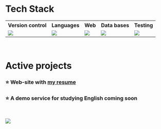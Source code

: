 # Tech Stack
<table>
  <tr>
    <th>Version control</th>
    <th>Languages</th>
    <th>Web</th>
    <th>Data bases</th>
    <th>Testing</th>
  </tr>
  <tr>
    <td>
      <a href="https://skillicons.dev">
        <img src="https://skillicons.dev/icons?i=git,github" />
      </a>
    </td>
    <td>
      <a href="https://skillicons.dev">
        <img src="https://skillicons.dev/icons?i=python,js" />
      </a>
    </td>
    <td>
      <a href="https://skillicons.dev">
        <img src="https://skillicons.dev/icons?i=django,css,scss,html,svg" />
      </a>
    </td>
    <td>
      <a href="https://skillicons.dev">
        <img src="https://skillicons.dev/icons?i=postgres,sqlite" />
      </a>
    </td>
    <td>
      <a href="https://skillicons.dev">
        <img src="https://skillicons.dev/icons?i=selenium" />
      </a>
    </td>
  </tr>
</table>
<br />

# Active projects

### ⭐ Web-site with <a href="https://my-resume.up.railway.app/" target="_blank">my resume</a>
### ⭐ A demo service for studying English coming soon
<!--
### ⭐ Look into my [parsing service](https://spider-cat.up.railway.app/) 🕸
-->
<br />

![](https://komarev.com/ghpvc/?username=GeekNekoS&color=grey)

<!--
<img width="100%" title="Hornet-Developer" src="https://camo.githubusercontent.com/968d97609766ee70d343c94a988ff13dacc6f07deeca3a01a5f75dbbf602295d/68747470733a2f2f63617073756c652d72656e6465722e76657263656c2e6170702f6170693f747970653d776176696e6726636f6c6f723d6772616469656e7426637573746f6d436f6c6f724c6973743d362c31312c3230266865696768743d3137302673656374696f6e3d666f6f74657226666f6e7453697a653d343226666f6e74436f6c6f723d66666626616e696d6174696f6e3d7477696e6b6c696e67" data-canonical-src="https://capsule-render.vercel.app/api?type=waving&color=gradient&customColorList=6,11,20&height=170&section=footer&fontSize=42&fontColor=fff&animation=twinkling" style="max-width: 100%;"> </img>
-->

<!--
<p class="aligncenter">
    <img alt="Neon" src="https://drive.google.com/uc?export=download&amp;id=1gWw5rNMNYMrpw93YHjC11Ot-lDV75yFG">
</p>
-->

<!--
<img width="100%" title="Hornet-Developer" alt="Hornet-Developer" src="https://camo.githubusercontent.com/f9e8773dd9bc79a26b0a6efa194f83e0f73fc9b14e99188e4d96ecfc9cf693bf/68747470733a2f2f63617073756c652d72656e6465722e76657263656c2e6170702f6170693f747970653d776176696e6726636f6c6f723d6772616469656e7426637573746f6d436f6c6f724c6973743d362c31312c3230266865696768743d3138302673656374696f6e3d68656164657226746578743d46756c6c737461636b2d446576656c6f70657226666f6e7453697a653d343226666f6e74436f6c6f723d66666626616e696d6174696f6e3d7477696e6b6c696e6726666f6e74416c69676e593d3332" data-canonical-src="https://capsule-render.vercel.app/api?type=waving&amp;color=gradient&amp;customColorList=6,11,20&amp;height=180&amp;section=header&amp;text=Fullstack-Developer&amp;fontSize=42&amp;fontColor=fff&amp;animation=twinkling&amp;fontAlignY=32" style="max-width: 100%;"> </img>
-->

<!--
For status
-> Working on a project ___〆(・∀・)
-->
